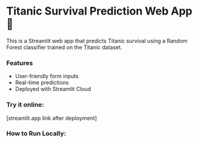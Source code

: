 # Titanic Survival Prediction Web App 🚢

This is a Streamlit web app that predicts Titanic survival using a Random Forest classifier trained on the Titanic dataset.

### Features
- User-friendly form inputs
- Real-time predictions
- Deployed with Streamlit Cloud

### Try it online:
[streamlit.app link after deployment]

### How to Run Locally:
